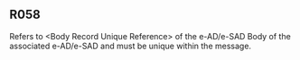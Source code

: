 ## R058
Refers to &lt;Body Record Unique Reference&gt; of the e-AD/e-SAD Body of the associated e-AD/e-SAD and must be unique within the message.
